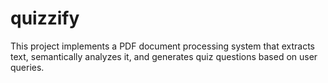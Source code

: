 # quizzify
This project implements a PDF document processing system that extracts text, semantically analyzes it, and generates quiz questions based on user queries.
